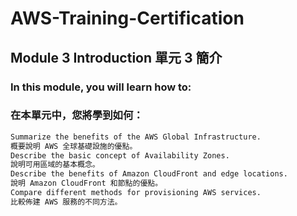 # AWS-Training-Certification
## Module 3 Introduction 單元 3 簡介

### In this module, you will learn how to: 
### 在本單元中，您將學到如何：
```bash
Summarize the benefits of the AWS Global Infrastructure.
概要說明 AWS 全球基礎設施的優點。
Describe the basic concept of Availability Zones.
說明可用區域的基本概念。
Describe the benefits of Amazon CloudFront and edge locations.
說明 Amazon CloudFront 和節點的優點。
Compare different methods for provisioning AWS services.
比較佈建 AWS 服務的不同方法。
```